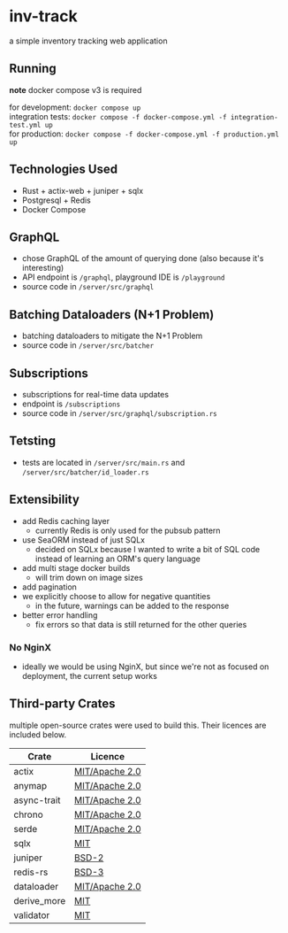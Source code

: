 # inv-track
a simple inventory tracking web application

## Running
**note** docker compose v3 is required

for development: `docker compose up`\
integration tests: `docker compose -f docker-compose.yml -f integration-test.yml up`\
for production: `docker compose -f docker-compose.yml -f production.yml up`

## Technologies Used
* Rust + actix-web + juniper + sqlx
* Postgresql + Redis
* Docker Compose

## GraphQL
* chose GraphQL of the amount of querying done (also because it's interesting)
* API endpoint is `/graphql`, playground IDE is `/playground`
* source code in `/server/src/graphql`
## Batching Dataloaders (N+1 Problem)
* batching dataloaders to mitigate the N+1 Problem
* source code in `/server/src/batcher`
## Subscriptions
* subscriptions for real-time data updates
* endpoint is `/subscriptions`
* source code in `/server/src/graphql/subscription.rs`

## Tetsting
* tests are located in `/server/src/main.rs` and `/server/src/batcher/id_loader.rs`

## Extensibility
* add Redis caching layer
  * currently Redis is only used for the pubsub pattern
* use SeaORM instead of just SQLx
  * decided on SQLx because I wanted to write a bit of SQL code instead of learning an ORM's query language
* add multi stage docker builds
  * will trim down on image sizes
* add pagination
* we explicitly choose to allow for negative quantities
  * in the future, warnings can be added to the response
* better error handling
  * fix errors so that data is still returned for the other queries

### No NginX
* ideally we would be using NginX, but since we're not as focused on deployment, the current setup works

## Third-party Crates
multiple open-source crates were used to build this. Their licences are included below.

| Crate       | Licence                                                                       |
|-------------|-------------------------------------------------------------------------------|
| actix       | [MIT/Apache 2.0](https://github.com/actix/actix#license)                      |
| anymap      | [MIT/Apache 2.0](https://github.com/chris-morgan/anymap#license)              |
| async-trait | [MIT/Apache 2.0](https://github.com/dtolnay/async-trait#license)              |
| chrono      | [MIT/Apache 2.0](https://github.com/chronotope/chrono/blob/main/LICENSE.txt)  |
| serde       | [MIT/Apache 2.0](https://github.com/serde-rs/serde#license)                   |
| sqlx        | [MIT](https://github.com/jmoiron/sqlx/blob/master/LICENSE)                    |
| juniper     | [BSD-2](https://github.com/graphql-rust/juniper/blob/master/LICENSE)          |
| redis-rs    | [BSD-3](https://github.com/mitsuhiko/redis-rs/blob/master/LICENSE)            |
| dataloader  | [MIT/Apache 2.0](https://github.com/cksac/dataloader-rs#license)              |
| derive_more | [MIT](https://github.com/JelteF/derive_more/blob/master/LICENSE)              |
| validator   | [MIT](https://github.com/Keats/validator/blob/master/LICENSE)                 |
